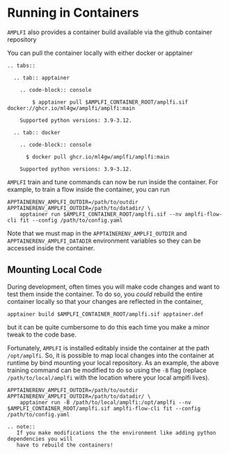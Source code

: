 Running in Containers
=====================
`AMPLFI` also provides a container build available via the github container repository

You can pull the container locally with either docker or apptainer

```{eval-rst}
.. tabs::

  .. tab:: apptainer

    .. code-block:: console

        $ apptainer pull $AMPLFI_CONTAINER_ROOT/amplfi.sif docker://ghcr.io/ml4gw/amplfi/amplfi:main

    Supported python versions: 3.9-3.12.

  .. tab:: docker

    .. code-block:: console

      $ docker pull ghcr.io/ml4gw/amplfi/amplfi:main

    Supported python versions: 3.9-3.12.
```

`AMPLFI` train and tune commands can now be run inside the container. For example, 
to train a flow inside the container, you can run 

```console
APPTAINERENV_AMPLFI_OUTDIR=/path/to/outdir APPTAINERENV_AMPLFI_OUTDIR=/path/to/datadir/ \
    apptainer run $AMPLFI_CONTAINER_ROOT/amplfi.sif --nv amplfi-flow-cli fit --config /path/to/config.yaml
```

Note that we must map in the `APPTAINERENV_AMPLFI_OUTDIR` and `APPTAINERENV_AMPLFI_DATADIR` environment variables
so they can be accessed inside the container.


## Mounting Local Code
During development, often times you will make code changes and want to test them inside the container.
To do so, you *could* rebuild the entire container locally so that your changes are reflected in the container,

```
apptainer build $AMPLFI_CONTAINER_ROOT/amplfi.sif apptainer.def
```

but it can be quite cumbersome to do this each time you make a minor tweak to the code base.

Fortunately, `AMPLFI` is installed editably inside the container at the path `/opt/amplfi`. So,
it is possible to map local changes into the container at runtime by bind mounting your local repository. As an example, the above training command can be modified to do so using the `-B` flag (replace `/path/to/local/amplfi` with the location where your local amplfi lives).

```console 
APPTAINERENV_AMPLFI_OUTDIR=/path/to/outdir APPTAINERENV_AMPLFI_OUTDIR=/path/to/datadir/ \
    apptainer run -B /path/to/local/amplfi:/opt/amplfi --nv $AMPLFI_CONTAINER_ROOT/amplfi.sif amplfi-flow-cli fit --config /path/to/config.yaml
```

```{eval-rst}
.. note::
   If you make modifications the the environment like adding python dependencies you will
   have to rebuild the containers!
```
